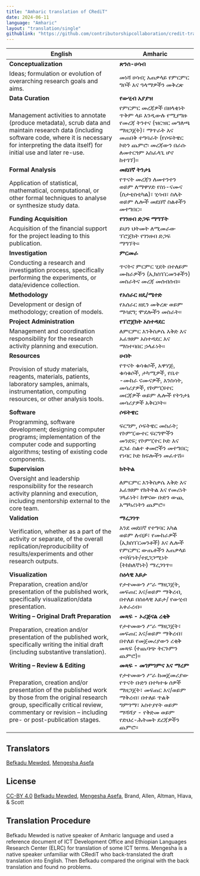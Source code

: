 ```yaml
---
title: "Amharic translation of CRediT"
date: 2024-06-11
language: "Amharic"
layout: "translation/single"
githublink: "https://github.com/contributorshipcollaboration/credit-translation/blob/main/translations/credit_translation_am.json"
---
```


| English | Amharic |
| --- | --- |
| **Conceptualization** | **ጽንሰ-ሀሳብ** |
| Ideas; formulation or evolution of overarching research goals and aims. | መነሻ ሀሳብ; አጠቃላይ የምርምር ግቦች እና ዓላማዎችን መቅረጽ |
| **Data Curation** | **የውሂብ አያያዝ** |
| Management activities to annotate (produce metadata), scrub data and maintain research data (including software code, where it is necessary for interpreting the data itself) for initial use and later re-use. | የምርምር መረጃዎች በዘላቂነት ጥቅም ላይ እንዲውሉ የሚያግዙ የመረጃ ትንተና   (ዝርዝር መግለጫ ማዘጋጀት)፣ ማጥራት እና  መጠበቅ ተግባራት (የሶፍትዌር ኮድን ጨምሮ፡ መረጃውን በራሱ ለመተርጎም አስፈላጊ ሆኖ ከተገኘ)። |
| **Formal Analysis** | **መደበኛ ትንታኔ** |
| Application of statistical, mathematical, computational, or other formal techniques to analyse or synthesize study data. | የጥናት መረጃን ለመተንተን ወይም ለማዋሃድ የስነ-ናሙና (ስታቲስቲካል)፣ ሂሳብ፣ ስሌት ወይም ሌሎች መደበኛ ስልቶችን መተግበር። |
| **Funding Acquisition** | **የገንዘብ ድጋፍ ማግኘት** |
| Acquisition of the financial support for the project leading to this publication. | ይህን ህትመት ለሚመራው ፕሮጀክት የገንዘብ ድጋፍ ማግኘት። |
| **Investigation** | **ምርመራ** |
| Conducting a research and investigation process, specifically performing the experiments, or data/evidence collection. | ጥናትና ምርምር ሂደት በተለይም ሙከራዎችን (ኢክስፐርመንቶችን)  መስራትና መረጃ መሰብሰብ። |
| **Methodology** | **የአሰራር ዘዴ/ሜተድ** |
| Development or design of methodology; creation of models. | የአሰራር ዘዴን መቅረጽ ወይም ማሳደግ; ሞደሎችን መስራት። |
| **Project Administration** | **የፕሮጀክት አስተዳደር** |
| Management and coordination responsibility for the research activity planning and execution. | ለምርምር እንቅስቃሴ እቅድ እና አፈፃፀም አስተዳደር እና ማስተባበር ኃላፊነት። |
| **Resources** | **ሀብት** |
| Provision of study materials, reagents, materials, patients, laboratory samples, animals, instrumentation, computing resources, or other analysis tools. | የጥናት ቁሳቁሶች, አዋሃጅ, ቁሳቁሶች, ታካሚዎች, የቤተ -ሙከራ ናሙናዎች, እንስሳት, መሳሪያዎች, የኮምፒዩተር መርጃዎች ወይም ሌሎች የትንታኔ መሳሪያዎች አቅርቦት። |
| **Software** | **ሶፍትዌር** |
| Programming, software development; designing computer programs; implementation of the computer code and supporting algorithms; testing of existing code components. | ፍርግም, ሶፍትዌር መስራት; የኮምፒውተር ፍርግሞችን መንደፍ; የኮምፒተር ኮድ እና ደጋፊ ስልተ ቀመሮችን መተግበር; የነባር  ኮድ ክፍሎችን መፈተሽ። |
| **Supervision** | **ክትትል** |
| Oversight and leadership responsibility for the research activity planning and execution, including mentorship external to the core team. | ለምርምር እንቅስቃሴ እቅድ እና አፈፃፀም የክትትል እና የመሪነት ሃላፊነት፣ ከዋናው ቡድን ውጪ አማካሪነትን ጨምሮ። |
| **Validation** | **ማረጋገጥ** |
| Verification, whether as a part of the activity or separate, of the overall replication/reproducibility of results/experiments and other research outputs. | እንደ መደበኛ የተግባር አካል ወይም ለብቻ፣ የሙከራዎች (ኢክስፐርመንቶች) እና ሌሎች የምርምር ውጤቶችን አጠቃላይ ተባዥነት/ተደጋጋሚነት (ትክክለኛነት) ማረጋገጥ። |
| **Visualization** | **ስዕላዊ እይታ** |
| Preparation, creation and/or presentation of the published work, specifically visualization/data presentation. | የታተመውን ሥራ ማዘጋጀት, መፍጠር እና/ወይም ማቅረብ, በተለይ በስዕላዊ እይታ/ የውሂብ አቀራረብ። |
| **Writing – Original Draft Preparation** | **መጻፍ - ኦሪጅናል ረቂቅ** |
| Preparation, creation and/or presentation of the published work, specifically writing the initial draft (including substantive translation). | የታተመውን ሥራ ማዘጋጀት፣ መፍጠር እና/ወይም ማቅረብ፣ በተለይ የመጀመሪያውን ረቂቅ መጻፍ (ተጨባጭ ትርጉምን ጨምሮ)። |
| **Writing – Review & Editing** | **መጻፍ - መገምገምና እና ማረም** |
| Preparation, creation and/or presentation of the published work by those from the original research group, specifically critical review, commentary or revision – including pre- or post-publication stages. | የታተመውን ሥራ ከመጀመሪያው የጥናት ቡድን በተካተቱ ሰዎች ማዘጋጀት፣ መፍጠር እና/ወይም ማቅረብ፣ በተለይ ጥልቅ ግምገማ፣ አስተያየት ወይም ማሻሻያ - የቅድመ ወይም የድህረ-ሕትመት ደረጃዎችን ጨምሮ። |

## Translators

[Befkadu  Mewded](https://orcid.org/https://orcid.org/0000-0002-2853-8430), [Mengesha  Asefa](https://orcid.org/https://orcid.org/0000-0002-6868-6390)


## License

[CC-BY 4.0](https://creativecommons.org/licenses/by/4.0/) [Befkadu  Mewded](https://orcid.org/https://orcid.org/0000-0002-2853-8430), [Mengesha  Asefa](https://orcid.org/https://orcid.org/0000-0002-6868-6390), Brand, Allen, Altman, Hlava, & Scott
## Translation Procedure

Befkadu Mewded is native speaker of Amharic language and used a reference document of ICT Development Office and Ethiopian Languages Research Center (ELRC) for translation of some ICT terms. Mengesha is a native speaker unfamiliar with CRediT who back-translated the draft translation into English. Then Befkadu compared the original with the back translation and found no problems.

